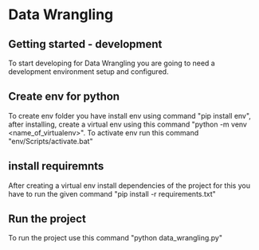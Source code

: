 # Data Wrangling

## Getting started - development

To start developing for Data Wrangling you are going to need a development environment setup and configured.

## Create env for python

To create env folder you have install env using command "pip install env", after installing, create a virtual env using this command "python -m venv <name_of_virtualenv>". To activate env run this command "env/Scripts/activate.bat"

## install requiremnts

After creating a virtual env install dependencies of the project for this you have to run the given command "pip install -r requirements.txt"

## Run the project

To run the project use this command "python data_wrangling.py"
